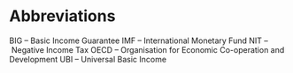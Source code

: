 # Abbreviations

BIG – Basic Income Guarantee
IMF – International Monetary Fund
NIT – Negative Income Tax
OECD – Organisation for Economic Co-operation and Development 
UBI – Universal Basic Income